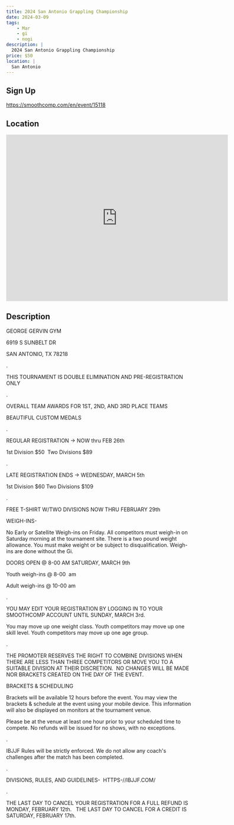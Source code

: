 ```yaml
---
title: 2024 San Antonio Grappling Championship
date: 2024-03-09
tags:
    - Mar
    - gi 
    - nogi 
description: |
  2024 San Antonio Grappling Championship
price: $50
location: |
  San Antonio
---
```

## Sign Up
https://smoothcomp.com/en/event/15118

## Location
<iframe src="https://www.google.com/maps/embed?pb=!1m18!1m12!1m3!1d12345.6789!2d-98.4291584!3d29.4917674!2m3!1f0!2f0!3f0!3m2!1i1024!2i768!4f13.1!3m3!1m2!1s0x0%3A0x0!2z29.4917674!5e0!3m2!1sen!2sus!4v1234567890" width="600" height="450" style="border:0;" allowfullscreen="" loading="lazy"></iframe>

## Description
GEORGE GERVIN GYM


6919 S SUNBELT DR


SAN ANTONIO, TX 78218


.


THIS TOURNAMENT IS DOUBLE ELIMINATION AND PRE-REGISTRATION ONLY


.


OVERALL TEAM AWARDS FOR 1ST, 2ND, AND 3RD PLACE TEAMS


BEAUTIFUL CUSTOM MEDALS


.


REGULAR REGISTRATION -> NOW thru FEB 26th


1st Division $50  Two Divisions $89


.


LATE REGISTRATION ENDS -> WEDNESDAY, MARCH 5th


1st Division $60 Two Divisions $109


.


FREE T-SHIRT W/TWO DIVISIONS NOW THRU FEBRUARY 29th


WEIGH-INS-


No Early or Satellite Weigh-ins on Friday. All competitors must weigh-in on Saturday morning at the tournament site. There is a two pound weight allowance. You must make weight or be subject to disqualification. Weigh-ins are done without the Gi.


DOORS OPEN @ 8-00 AM SATURDAY, MARCH 9th


Youth weigh-ins @ 8-00  am


Adult weigh-ins @ 10-00 am


.


YOU MAY EDIT YOUR REGISTRATION BY LOGGING IN TO YOUR SMOOTHCOMP ACCOUNT UNTIL SUNDAY, MARCH 3rd.


You may move up one weight class. Youth competitors may move up one skill level. Youth competitors may move up one age group.


.


THE PROMOTER RESERVES THE RIGHT TO COMBINE DIVISIONS WHEN THERE ARE LESS THAN THREE COMPETITORS OR MOVE YOU TO A SUITABLE DIVISION AT THEIR DISCRETION.  NO CHANGES WILL BE MADE NOR BRACKETS CREATED ON THE DAY OF THE EVENT.


BRACKETS & SCHEDULING


Brackets will be available 12 hours before the event. You may view the brackets & schedule at the event using your mobile device. This information will also be displayed on monitors at the tournament venue.


Please be at the venue at least one hour prior to your scheduled time to compete. No refunds will be issued for no shows, with no exceptions.


.


IBJJF Rules will be strictly enforced. We do not allow any coach's challenges after the match has been completed. 


.


DIVISIONS, RULES, AND GUIDELINES-  HTTPS-//IBJJF.COM/


.


THE LAST DAY TO CANCEL YOUR REGISTRATION FOR A FULL REFUND IS MONDAY, FEBRUARY 12th.   THE LAST DAY TO CANCEL FOR A CREDIT IS SATURDAY, FEBRUARY 17th.